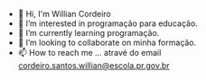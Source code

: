 - 👋 Hi, I'm Willian Cordeiro
- 👀 I’m interested in programação para educação.
- 🌱 I’m currently learning  programação.
- 💞️ I’m looking to collaborate on  minha formação.
- 📫 How to reach me ...
 atravé do email cordeiro.santos.willian@escola.pr.gov.br
<!---
williancordeiro00/williancordeiro00 is a ✨ special ✨ repository because its `README.md` (this file) appears on your GitHub profile.
You can click the Preview link to take a look at your changes.
--->
